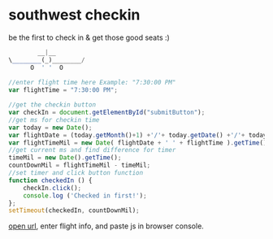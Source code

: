 # southwest checkin
be the first to check in &amp; get those good seats :)

```javascript
        __|__
\________(_)________/
      O  ' '  O  
      
//enter flight time here Example: "7:30:00 PM"
var flightTime = "7:30:00 PM";

//get the checkin button
var checkIn = document.getElementById("submitButton");
//get ms for checkin time
var today = new Date();
var flightDate = (today.getMonth()+1) +'/'+ today.getDate() +'/'+ today.getFullYear();
var flightTimeMil = new Date( flightDate + ' ' + flightTime ).getTime();
//get current ms and find difference for timer
timeMil = new Date().getTime();
countDownMil = flightTimeMil - timeMil;
//set timer and click button function
function checkedIn () {
	checkIn.click();
	console.log ('Checked in first!');
};
setTimeout(checkedIn, countDownMil);
```

[open url](https://www.southwest.com/flight/retrieveCheckinDoc.html), enter flight info, and paste js in browser console.

